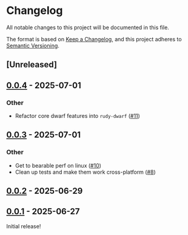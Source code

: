 # Changelog

All notable changes to this project will be documented in this file.

The format is based on [Keep a Changelog](https://keepachangelog.com/en/1.0.0/),
and this project adheres to [Semantic Versioning](https://semver.org/spec/v2.0.0.html).

## [Unreleased]

## [0.0.4](https://github.com/samscott89/rudy/compare/rudy-db-v0.0.3...rudy-db-v0.0.4) - 2025-07-01

### Other

- Refactor core dwarf features into `rudy-dwarf` ([#11](https://github.com/samscott89/rudy/pull/11))

## [0.0.3](https://github.com/samscott89/rudy/compare/rudy-db-v0.0.2...rudy-db-v0.0.3) - 2025-07-01

### Other

- Get to bearable perf on linux ([#10](https://github.com/samscott89/rudy/pull/10))
- Clean up tests and make them work cross-platform ([#8](https://github.com/samscott89/rudy/pull/8))

## [0.0.2](https://github.com/samscott89/rudy/compare/rudy-db-v0.0.1...rudy-db-v0.0.2) - 2025-06-29

## [0.0.1](https://github.com/samscott89/rudy/releases/tag/rudy-db-v0.0.1) - 2025-06-27

Initial release!
